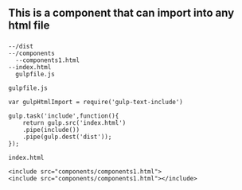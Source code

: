 ## This is a component that can import into any html file
###
```
--/dist
--/components
  --components1.html
--index.html
  gulpfile.js

```
```
gulpfile.js

var gulpHtmlImport = require('gulp-text-include')

gulp.task('include',function(){
    return gulp.src('index.html')
    .pipe(include())
    .pipe(gulp.dest('dist'));
});
```
```
index.html

<include src="components/components1.html">
<include src="components/components1.html"></include>
```
